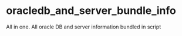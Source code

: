 # oracledb_and_server_bundle_info
All in one. All oracle DB and server information bundled in script
